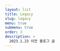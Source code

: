 ```yaml
---
layout: list
title: Legacy
slug: legacy
menu: true
submenu: true
order: 3
description: >
  2023.1.23 이전 블로그 글
---
```

